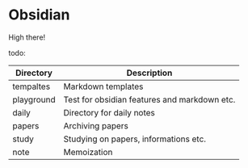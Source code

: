 # Obsidian
High there!

todo:

| Directory  | Description                                  |
| ---------- | -------------------------------------------- |
| tempaltes  | Markdown templates                           |
| playground | Test for obsidian features and markdown etc. |
| daily      | Directory for daily notes                    |
| papers     | Archiving papers                             |
| study      | Studying on papers, informations etc.        |
| note       | Memoization                                  | 

